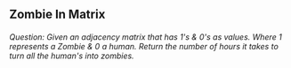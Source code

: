 ## Zombie In Matrix

###### Question: Given an adjacency matrix that has 1's & 0's as values. Where 1 represents a Zombie & 0 a human. Return the number of hours it takes to turn all the human's into zombies.